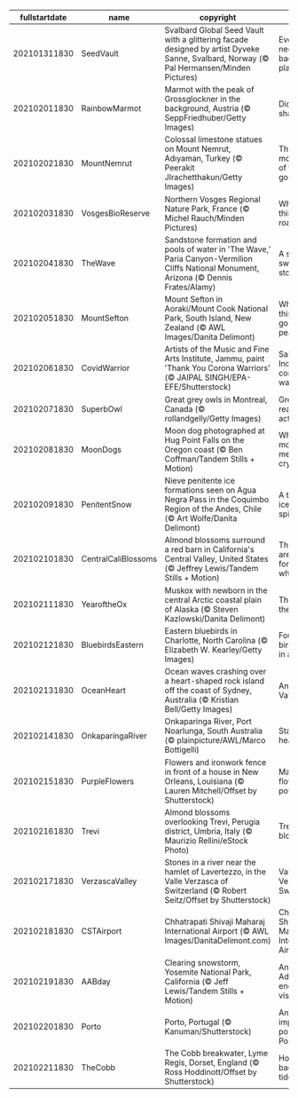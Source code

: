 |fullstartdate|name|copyright|title|image|
|--|--|--|--|--|
202101311830|SeedVault|Svalbard Global Seed Vault with a glittering facade designed by artist Dyveke Sanne, Svalbard, Norway (© Pal Hermansen/Minden Pictures)|Even nature needs a backup plan…|![](/en-IN/2021/02/202101311830SeedVault.jpg)|
202102011830|RainbowMarmot|Marmot with the peak of Grossglockner in the background, Austria (© SeppFriedhuber/Getty Images)|Did it see its shadow?|![](/en-IN/2021/02/202102011830RainbowMarmot.jpg)|
202102021830|MountNemrut|Colossal limestone statues on Mount Nemrut, Adıyaman, Turkey (© Peerakit JIrachetthakun/Getty Images)|The mountaintop of toppled gods|![](/en-IN/2021/02/202102021830MountNemrut.jpg)|
202102031830|VosgesBioReserve|Northern Vosges Regional Nature Park, France (© Michel Rauch/Minden Pictures)|Where is this wintry road?|![](/en-IN/2021/02/202102031830VosgesBioReserve.jpg)|
202102041830|TheWave|Sandstone formation and pools of water in 'The Wave,' Paria Canyon-Vermilion Cliffs National Monument, Arizona (© Dennis Frates/Alamy)|A sea of swirling stone|![](/en-IN/2021/02/202102041830TheWave.jpg)|
202102051830|MountSefton|Mount Sefton in Aoraki/Mount Cook National Park, South Island, New Zealand (© AWL Images/Danita Delimont)|Where is this gorgeous peak?|![](/en-IN/2021/02/202102051830MountSefton.jpg)|
202102061830|CovidWarrior|Artists of the Music and Fine Arts Institute, Jammu, paint 'Thank You Corona Warriors' (© JAIPAL SINGH/EPA-EFE/Shutterstock)|Saluting India's coronavirus warriors|![](/en-IN/2021/02/202102061830CovidWarrior.jpg)|
202102071830|SuperbOwl|Great grey owls in Montreal, Canada (© rollandgelly/Getty Images)|Grey owls ready for action|![](/en-IN/2021/02/202102071830SuperbOwl.jpg)|
202102081830|MoonDogs|Moon dog photographed at Hug Point Falls on the Oregon coast (© Ben Coffman/Tandem Stills + Motion)|When moonbeams meet ice crystals|![](/en-IN/2021/02/202102081830MoonDogs.jpg)|
202102091830|PenitentSnow|Nieve penitente ice formations seen on Agua Negra Pass in the Coquimbo Region of the Andes, Chile (© Art Wolfe/Danita Delimont)|A throng of ice and spires|![](/en-IN/2021/02/202102091830PenitentSnow.jpg)|
202102101830|CentralCaliBlossoms|Almond blossoms surround a red barn in California's Central Valley, United States (© Jeffrey Lewis/Tandem Stills + Motion)|These trees are famous for bearing what?|![](/en-IN/2021/02/202102101830CentralCaliBlossoms.jpg)|
202102111830|YearoftheOx|Muskox with newborn in the central Arctic coastal plain of Alaska (© Steven Kazlowski/Danita Delimont)|The year of the Ox|![](/en-IN/2021/02/202102111830YearoftheOx.jpg)|
202102121830|BluebirdsEastern|Eastern bluebirds in Charlotte, North Carolina (© Elizabeth W. Kearley/Getty Images)|Four little birds sitting in a tree…|![](/en-IN/2021/02/202102121830BluebirdsEastern.jpg)|
202102131830|OceanHeart|Ocean waves crashing over a heart-shaped rock island off the coast of Sydney, Australia (© Kristian Bell/Getty Images)|An oceanic Valentine|![](/en-IN/2021/02/202102131830OceanHeart.jpg)|
202102141830|OnkaparingaRiver|Onkaparinga River, Port Noarlunga, South Australia (© plainpicture/AWL/Marco Bottigelli)|Stairway to heaven?|![](/en-IN/2021/02/202102141830OnkaparingaRiver.jpg)|
202102151830|PurpleFlowers|Flowers and ironwork fence in front of a house in New Orleans, Louisiana (© Lauren Mitchell/Offset by Shutterstock)|Mardi Gras flower power|![](/en-IN/2021/02/202102151830PurpleFlowers.jpg)|
202102161830|Trevi|Almond blossoms overlooking Trevi, Perugia district, Umbria, Italy (© Maurizio Rellini/eStock Photo)|Trevi in bloom|![](/en-IN/2021/02/202102161830Trevi.jpg)|
202102171830|VerzascaValley|Stones in a river near the hamlet of Lavertezzo, in the Valle Verzasca of Switzerland (© Robert Seitz/Offset by Shutterstock)|Valle Verzasca of Switzerland|![](/en-IN/2021/02/202102171830VerzascaValley.jpg)|
202102181830|CSTAirport|Chhatrapati Shivaji Maharaj International Airport (© AWL Images/DanitaDelimont.com)|Chhatrapati Shivaji Maharaj International Airport|![](/en-IN/2021/02/202102181830CSTAirport.jpg)|
202102191830|AABday|Clearing snowstorm, Yosemite National Park, California (© Jeff Lewis/Tandem Stills + Motion)|Ansel Adams' enduring vision|![](/en-IN/2021/02/202102191830AABday.jpg)|
202102201830|Porto|Porto, Portugal (© Kanuman/Shutterstock)|An important port of Portugal|![](/en-IN/2021/02/202102201830Porto.jpg)|
202102211830|TheCobb|The Cobb breakwater, Lyme Regis, Dorset, England (© Ross Hoddinott/Offset by Shutterstock)|Holding back the tide|![](/en-IN/2021/02/202102211830TheCobb.jpg)|
